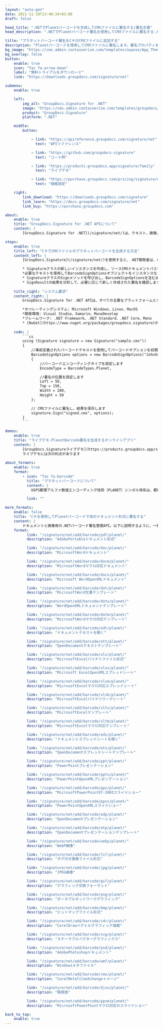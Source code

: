 ```yaml
---
layout: "auto-gen"
date: 2021-11-10T13:40:24+03:00
draft: false

head_title: ".NETでPlanetバーコードを生成してCMXファイルに署名する|署名文書"
head_description: ".NETでPlanetバーコード署名を使用してCMXファイルに署名する-人気のあるビジネスドキュメントや画像ファイル形式にバーコードを追加する."

title: "プラネットバーコード署名をC＃のCMXファイルに追加する"
description: "Planetバーコードを使用してCMXファイルに署名します。署名プロパティを操作し、ニーズに合ったドキュメント内で高度な署名オプションを設定します."
bg_image: "https://cms.admin.containerize.com/templates/aspose/App_Themes/V3/images/bg/header1.png"
bg_overlay: false
button:
    enable: true
    icon: "fas fa-arrow-down"
    label: "無料トライアルをダウンロード"
    link: "https://downloads.groupdocs.com/signature/net"

submenu:
    enable: true

    left:
        img_alt: "GroupDocs.Signature for .NET"
        image: "https://cms.admin.containerize.com/templates/groupdocs/images/product-logos/90x90-noborder/groupdocs-signature-net.png"
        product: "GroupDocs.Signature"
        platform: ".NET"

    middle:
        button:

            - link: "https://apireference.groupdocs.com/signature/net"
              text: "APIリファレンス"

            - link: "https://github.com/groupdocs-signature"
              text: "コード例"

            - link: "https://products.groupdocs.app/signature/family"
              text: "ライブデモ"

            - link: "https://purchase.groupdocs.com/pricing/signature/net"
              text: "価格設定"

    right:
        link_download: "https://downloads.groupdocs.com/signature"
        link_learn: "https://docs.groupdocs.com/signature/net"
        link_buy: "https://purchase.groupdocs.com"

about:
    enable: true
    title: "GroupDocs.Signature for .NET APIについて"
    content: |
        [GroupDocs.Signature for .NET](/signature/net/)は、テキスト、画像、バーコード、スタンプ、フォームフィールド、QRコード、メタデータなどのさまざまな署名タイプを使用してデジタルドキュメントに電子署名するネイティブ.NETAPIです。ユーザーは、PDF、Microsoft Word、Excelワークシート、PowerPointプレゼンテーション、Adobe Photoshop、メタファイル、および画像ファイル形式内のデジタル署名を追加、編集、検証、削除、および検索でき、必要に応じて署名プロパティをカスタマイズするための追加サポートがあります。

steps:
    enable: true
    title_left: "C＃でCMXファイルのプラネットバーコードを生成する方法"
    content_left: |
        [GroupDocs.Signature](/signature/net/)を使用すると、.NET開発者は、いくつかの簡単な手順を実行することで、アプリケーション内のCMXファイルにPlanetバーコードを簡単に追加できます。

        * Signatureクラスの新しいインスタンスを作成し、ソースCMXドキュメントパスをコンストラクターパラメーターとして渡します。
        *必要なテキストを使用してBarcodeSignOptionsオブジェクトをインスタンス化し、EncodeTypeプロパティをPlanetに設定します。
        * SignatureクラスのSignメソッドを呼び出し、BarcodeSignOptionsを含む出力CMXファイル名を渡します。
        * SignResultの結果を分析して、必要に応じて新しく作成された署名を確認します。
        
    title_right: "システム要求"
    content_right: |
        GroupDocs.Signature for .NET APIは、すべての主要なプラットフォームとオペレーティングシステムでサポートされています。以下のコードを実行する前に、システムに次の前提条件がインストールされていることを確認してください。

        *オペレーティングシステム: Microsoft Windows、Linux、MacOS
        *開発環境: Visual Studio、Xamarin、MonoDevelop
        *フレームワーク: .NET Framework、.NET Standard、.NET Core、Mono
        * [NuGet](https://www.nuget.org/packages/groupdocs.signature)からGroupDocs.Signaturefor.NETの最新バージョンをダウンロードします
        
    code: |
        ```cs
        using (Signature signature = new Signature("sample.cmx"))
        {
            //事前定義されたバーコードテキストを使用してバーコードオプションを初期化します
            BarcodeSignOptions options = new BarcodeSignOptions("JohnSmith")
            {
                //バーコードエンコーディングタイプを設定します
                EncodeType = BarcodeTypes.Planet,

                //署名の位置を設定します
                Left = 50,
                Top = 150,
                Width = 200,
                Height = 50
            };

            // CMXファイルに署名し、結果を保存します 
            signature.Sign("signed.cmx", options);
        }
        ```
        
demos:
    enable: true
    title: "ライブデモ-PlanetBarcode署名を生成するオンラインアプリ"
    content: |
        [GroupDocs.Signatureライブデモ](https://products.groupdocs.app/signature/family)サイトにアクセスして、PlanetバーコードをCMXファイルに今すぐ追加してください。  
        ライブデモには次の利点があります
        
about_formats:
    enable: true
    format:
        - icon: "fas fa-barcode"
          title: "プラネットバーコードについて"
          content: |
            USPS郵便アルファ数値エンコーディング技術（PLANET）シンボル体系は、郵便物を自動的に識別、並べ替え、追跡するために、米国郵政公社（USPS）によって開発されました。これは通常、USPS Postal Numeric Encoding Technique（USPS POSTNET）シンボル体系と組み合わせて使用されました。

          link: ""

more_formats:
    enable: false
    title: "C＃を使用してPlanetバーコードで他のドキュメント形式に署名する"
    content: |
        ドキュメントと画像用の.NETバーコード署名管理API。以下に説明するように、一般的なファイル形式のいくつかにバーコード署名を追加します。
    format: 
          link: "/signature/net/add/barcode/pdf/planet/"
          description: "AdobePortableドキュメント形式"

          link: "/signature/net/add/barcode/doc/planet/"
          description: "MicrosoftWordドキュメント"

          link: "/signature/net/add/barcode/docm/planet/"
          description: "MicrosoftWordマクロ対応ドキュメント"

          link: "/signature/net/add/barcode/docx/planet/"
          description: "Microsoft WordOpenXMLドキュメント"

          link: "/signature/net/add/barcode/dot/planet/"
          description: "MicrosoftWord文書テンプレート"

          link: "/signature/net/add/barcode/dotx/planet/"
          description: "WordOpenXMLドキュメントテンプレート"

          link: "/signature/net/add/barcode/dotm/planet/"
          description: "MicrosoftWordマクロ対応テンプレート"       

          link: "/signature/net/add/barcode/odt/planet/"
          description: "ドキュメントテキストを開く"

          link: "/signature/net/add/barcode/ott/planet/"
          description: "OpenDocumentテキストテンプレート"

          link: "/signature/net/add/barcode/xls/planet/"
          description: "MicrosoftExcelバイナリファイル形式"

          link: "/signature/net/add/barcode/xlsx/planet/"
          description: "Microsoft ExcelOpenXMLスプレッドシート"

          link: "/signature/net/add/barcode/xlsm/planet/"
          description: "MicrosoftExcelマクロ対応スプレッドシート"

          link: "/signature/net/add/barcode/xlsb/planet/"
          description: "MicrosoftExcelバイナリワークシート"

          link: "/signature/net/add/barcode/xltx/planet/"
          description: "MicrosoftExcelテンプレート"

          link: "/signature/net/add/barcode/xltm/planet/"
          description: "MicrosoftExcelマクロ対応テンプレート"

          link: "/signature/net/add/barcode/ods/planet/"
          description: "ドキュメントスプレッドシートを開く"

          link: "/signature/net/add/barcode/ots/planet/"
          description: "OpenDocumentスプレッドシートテンプレート"

          link: "/signature/net/add/barcode/ppt/planet/"
          description: "PowerPointプレゼンテーション"

          link: "/signature/net/add/barcode/pptx/planet/"
          description: "PowerPointOpenXMLプレゼンテーション"

          link: "/signature/net/add/barcode/pps/planet/"
          description: "MicrosoftPowerPoint97-2003スライドショー"

          link: "/signature/net/add/barcode/ppsx/planet/"
          description: "PowerPointOpenXMLスライドショー"                              

          link: "/signature/net/add/barcode/odp/planet/"
          description: "OpenDocumentプレゼンテーション"

          link: "/signature/net/add/barcode/otp/planet/"
          description: "OpenDocumentプレゼンテーションテンプレート"

          link: "/signature/net/add/barcode/webp/planet/"
          description: "WebP画像"

          link: "/signature/net/add/barcode/tif/planet/"
          description: "タグ付き画像ファイル形式"

          link: "/signature/net/add/barcode/jpg/planet/"
          description: "JPEG画像"

          link: "/signature/net/add/barcode/gif/planet/"
          description: "グラフィック交換フォーマット"

          link: "/signature/net/add/barcode/png/planet/"
          description: "ポータブルネットワークグラフィック"

          link: "/signature/net/add/barcode/bmp/planet/"
          description: "ビットマップファイル形式"

          link: "/signature/net/add/barcode/cdr/planet/"
          description: "CorelDrawベクトルグラフィック描画"

          link: "/signature/net/add/barcode/svg/planet/"
          description: "スケーラブルベクターグラフィックス"

          link: "/signature/net/add/barcode/psd/planet/"
          description: "AdobePhotoshopドキュメント"

          link: "/signature/net/add/barcode/wmf/planet/"
          description: "Windowsメタファイル"        

          link: "/signature/net/add/barcode/cmx/planet/"
          description: "CorelMetafileeXchangeイメージ"

          link: "/signature/net/add/barcode/djvu/planet/"
          description: "既視感"

          link: "/signature/net/add/barcode/ppsm/planet/"
          description: "MicrosoftPowerPointマクロ対応のスライドショー"

back_to_top:
    enable: true
---
```

